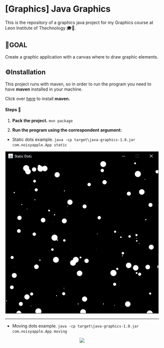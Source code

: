 # [Graphics] Java Graphics

This is the repository of a graphics java project for my Graphics course at Leon Institute of Thechnology :mortar_board::lion:.

## :dart:GOAL

Create a graphic application with a canvas where to draw graphic elements.

## :gear:Installation

This project runs with maven, so in order to run the program you need to have **maven** installed in your machine.

Click over [here]('https://maven.apache.org/install.html') to install **maven.**

#### Steps :footprints:

1. **Pack the project.**
   `mvn package`
   <br>

2. **Run the program using the correspondent argument:**

- Static dots example.
  `java -cp target\java-graphics-1.0.jar com.noisyapple.App static`

<p align="center">
<img src="./snapshots/Static.png"/>
</p>

---

- Moving dots example.
  `java -cp target\java-graphics-1.0.jar com.noisyapple.App moving`

<p align="center">
<img src="./snapshots/Moving.gif"/>
</p>
